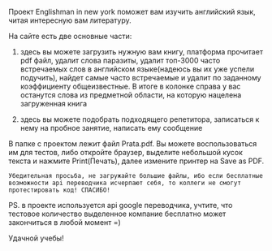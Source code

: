 Проект Englishman in new york поможет вам изучить английский язык, читая интересную вам литературу.

На сайте есть две основные части:
1. здесь вы можете загрузить нужную вам книгу, платформа прочитает pdf файл, удалит слова паразиты, удалит топ-3000 часто встречаемых слов в английском языке(надеюсь вы их уже успели подучить), найдет самые часто встречаемые и удалит по заданному коэффициенту общеизвестные. В итоге в колонке справа у вас останутся слова из предметной области, на которую нацелена загруженная книга

2. здесь вы можете подобрать подходящего репетитора, записаться к нему на пробное занятие, написать ему сообщение

В папке с проектом лежит файл Prata.pdf. Вы можете воспользоваться им для тестов, либо откройте браузер, выделите небольшой кусок текста и нажмите Print(Печать), далее измените принтер на Save as PDF.

    Убедительная просьба, не загружайте большие файлы, ибо если бесплатные возможности api переводчика исчерпают себя, то коллеги не смогут протестировать код! СПАСИБО!

PS. в проекте используется api google переводчика, учтите, что тестовое количество выделенное компание бесплатно может закончиться в любой момент =)

Удачной учебы!
